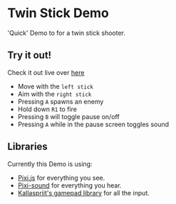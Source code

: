 # Twin Stick Demo

'Quick' Demo to for a twin stick shooter.

## Try it out!

Check it out live over [here](https://OptionalM.github.io/TwinStickDemo/)  

* Move with the `left stick`
* Aim with the `right stick`
* Pressing `A` spawns an enemy
* Hold down `R1` to fire
* Pressing `B` will toggle pause on/off
* Pressing `A` while in the pause screen toggles sound

## Libraries
Currently this Demo is using:
* [Pixi.js](http://www.pixijs.com/) for everything you see.
* [Pixi-sound](https://github.com/pixijs/pixi-sound) for everything you hear.
* [Kallaspriit's gamepad library](https://github.com/kallaspriit/HTML5-JavaScript-Gamepad-Controller-Library) for all the input.
